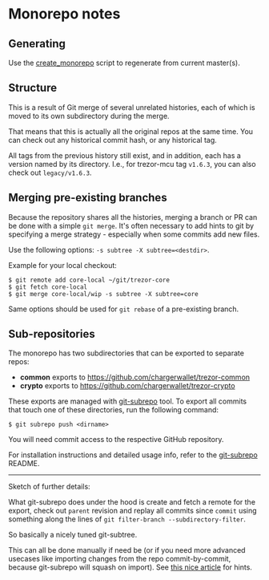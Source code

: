 Monorepo notes
==============


Generating
----------

Use the [create_monorepo] script to regenerate from current master(s).

[create_monorepo]: https://github.com/trezor/trezor-firmware/blob/master/create_monorepo.py


Structure
---------

This is a result of Git merge of several unrelated histories, each of which is
moved to its own subdirectory during the merge.

That means that this is actually all the original repos at the same time. You can
check out any historical commit hash, or any historical tag.

All tags from the previous history still exist, and in addition, each has a version
named by its directory. I.e., for trezor-mcu tag `v1.6.3`, you can also check out
`legacy/v1.6.3`.


Merging pre-existing branches
-----------------------------

Because the repository shares all the histories, merging a branch or PR can be done
with a simple `git merge`. It's often necessary to add hints to git by specifying a merge strategy - especially when some commits add new files.

Use the following options: `-s subtree -X subtree=<destdir>`.

Example for your local checkout:

    $ git remote add core-local ~/git/trezor-core
    $ git fetch core-local
    $ git merge core-local/wip -s subtree -X subtree=core

Same options should be used for `git rebase` of a pre-existing branch.


Sub-repositories
----------------

The monorepo has two subdirectories that can be exported to separate repos:

* **common** exports to https://github.com/chargerwallet/trezor-common
* **crypto** exports to https://github.com/chargerwallet/trezor-crypto

These exports are managed with [git-subrepo] tool. To export all commits that touch
one of these directories, run the following command:

    $ git subrepo push <dirname>

You will need commit access to the respective GitHub repository.

For installation instructions and detailed usage info, refer to the [git-subrepo] README.

[git-subrepo]: https://github.com/ingydotnet/git-subrepo

---

Sketch of further details:

What git-subrepo does under the hood is create and fetch a remote for the export,
check out `parent` revision and replay all commits since `commit` using
something along the lines of `git filter-branch --subdirectory-filter`.

So basically a nicely tuned git-subtree.

This can all be done manually if need be (or if you need more advanced usecases like
importing changes from the repo commit-by-commit, because git-subrepo will squash
on import). See [this nice article](https://medium.com/@porteneuve/mastering-git-subtrees-943d29a798ec)
for hints.
